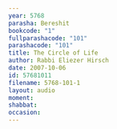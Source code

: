 ```yaml
---
year: 5768
parasha: Bereshit
bookcode: "1"
fullparashacode: "101"
parashacode: "101"
title: The Circle of Life
author: Rabbi Eliezer Hirsch
date: 2007-10-06
id: 57681011
filename: 5768-101-1
layout: audio
moment: 
shabbat: 
occasion: 
---
```

